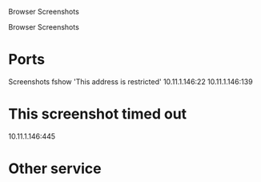 Browser Screenshots

Browser Screenshots

# Ports
Screenshots fshow 'This address is restricted'
10.11.1.146:22
10.11.1.146:139

# This screenshot timed out
10.11.1.146:445


# Other service


